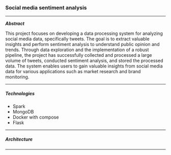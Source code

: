 ### Social media sentiment analysis

---

***Abstract***

This project focuses on developing a data processing system for analyzing social media data, specifically tweets. The goal is to extract valuable insights and perform sentiment analysis to understand public opinion and trends. Through data exploration and the implementation of a robust pipeline, the project has successfully collected and processed a large volume of tweets, conducted sentiment analysis, and stored the processed data. The system enables users to gain valuable insights from social media data for various applications such as market research and brand monitoring.

---

##### Technologies

+ Spark
+ MongoDB
+ Docker with compose
+ Flask

---

##### Architecture




---
